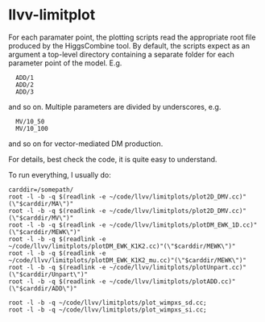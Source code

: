 # llvv-limitplot

For each paramater point, the plotting scripts read the appropriate root file produced by the HiggsCombine tool.
By default, the scripts expect as an argument a top-level directory containing a separate folder for each parameter 
point of the model.
E.g.
```
  ADD/1
  ADD/2
  ADD/3
```
and so on.
Multiple parameters are divided by underscores, e.g.
```
  MV/10_50
  MV/10_100
```  
and so on for vector-mediated DM production.

For details, best check the code, it is quite easy to understand.

To run everything, I usually do:

```
carddir=/somepath/
root -l -b -q $(readlink -e ~/code/llvv/limitplots/plot2D_DMV.cc)"(\"$carddir/MA\")"
root -l -b -q $(readlink -e ~/code/llvv/limitplots/plot2D_DMV.cc)"(\"$carddir/MV\")"
root -l -b -q $(readlink -e ~/code/llvv/limitplots/plotDM_EWK_1D.cc)"(\"$carddir/MEWK\")"
root -l -b -q $(readlink -e ~/code/llvv/limitplots/plotDM_EWK_K1K2.cc)"(\"$carddir/MEWK\")"
root -l -b -q $(readlink -e ~/code/llvv/limitplots/plotDM_EWK_K1K2_mu.cc)"(\"$carddir/MEWK\")"
root -l -b -q $(readlink -e ~/code/llvv/limitplots/plotUnpart.cc)"(\"$carddir/Unpart\")"
root -l -b -q $(readlink -e ~/code/llvv/limitplots/plotADD.cc)"(\"$carddir/ADD\")"

root -l -b -q ~/code/llvv/limitplots/plot_wimpxs_sd.cc;
root -l -b -q ~/code/llvv/limitplots/plot_wimpxs_si.cc;
````
